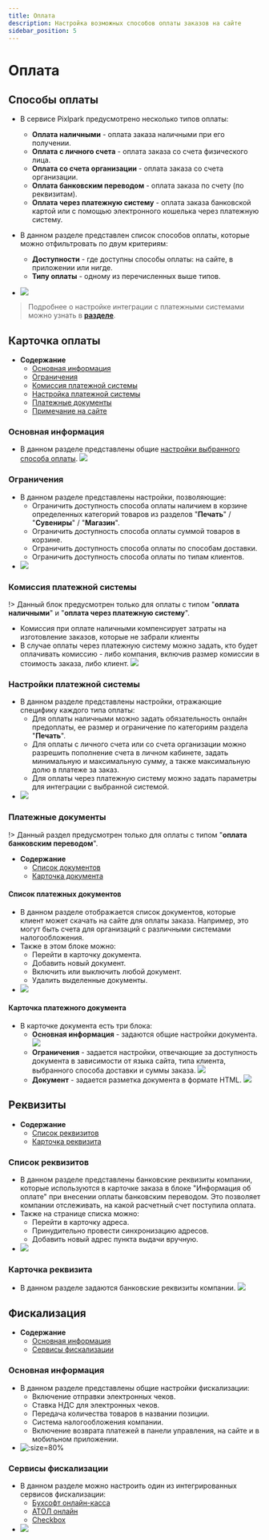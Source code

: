 ```yaml
---
title: Оплата
description: Настройка возможных способов оплаты заказов на сайте
sidebar_position: 5
---
```


# Оплата
## Способы оплаты
* В сервисе Pixlpark предусмотрено несколько типов оплаты:
    + __Оплата наличными__ - оплата заказа наличными при его получении.
    + __Оплата с личного счета__ - оплата заказа со счета физического лица.
    + __Оплата со счета организации__ - оплата заказа со счета организации.
    + __Оплата банковским переводом__ - оплата заказа по счету (по реквизитам).
    + __Оплата через платежную систему__ - оплата заказа банковской картой или с помощью электронного кошелька через платежную систему.

* В данном разделе представлен список способов оплаты, которые можно отфильтровать по двум критериям:
    + __Доступности__ - где доступны способы оплаты: на сайте, в приложении или нигде.
    + __Типу оплаты__ - одному из перечисленных выше типов.
* ![](../_media/site/payments.png)
> Подробнее о настройке интеграции с платежными системами можно узнать в __[разделе](/integration/payments?id=Сбербанк)__.

## Карточка оплаты
* __Содержание__
    + [Основная информация](/site/payments?id=Основная-информация)
    + [Ограничения](/site/payments?id=Ограничения)
    + [Комиссия платежной системы](/site/payments?id=Комиссия-платежной-системы)
    + [Настройка платежной системы](/site/payments?id=Настройка-платежной-системы)
    + [Платежные документы](/site/payments?id=Платежные-документы)
    + [Примечание на сайте](/site/payments?id=Примечание-на-сайте)

### Основная информация
* В данном разделе представлены общие [настройки выбранного способа оплаты](/integration/payments).
![](../_media/site/payment-general.png)

### Ограничения
* В данном разделе представлены настройки, позволяющие:
    + Ограничить доступность способа оплаты наличием в корзине определенных категорий товаров из разделов "__Печать__" / "__Сувениры__" / "__Магазин__". 
    + Ограничить доступность способа оплаты суммой товаров в корзине.
    + Ограничить доступность способа оплаты по способам доставки.
    + Ограничить доступность способа оплаты по типам клиентов.
* ![](../_media/site/payment-restriction.png)

### Комиссия платежной системы
!> Данный блок предусмотрен только для оплаты с типом "__оплата наличными__" и "__оплата через платежную систему__".
* Комиссия при оплате наличными компенсирует затраты на изготовление заказов, которые не забрали клиенты
* В случае оплаты через платежную систему можно задать, кто будет оплачивать комиссию - либо компания, включив размер комиссии в стоимость заказа, либо клиент.
![](../_media/site/site53.png)

### Настройки платежной системы
* В данном разделе представлены настройки, отражающие специфику каждого типа оплаты:
    + Для оплаты наличными можно задать обязательность онлайн предоплаты, ее размер и ограничение по категориям раздела "__Печать__".
    + Для оплаты с личного счета или со счета организации можно разрешить пополнение счета в личном кабинете, задать минимальную и максимальную сумму, а также максимальную долю в платеже за заказ.
    + Для оплаты через платежную систему можно задать параметры для интеграции с выбранной системой.
* ![](../_media/site/payment-settings.png)

### Платежные документы
!> Данный раздел предусмотрен только для оплаты с типом "__оплата банковским переводом__".

* __Содержание__
    + [Список документов](/site/payments?id=Список-платежных-документов)
    + [Карточка документа](/site/payments?id=Карточка-платежного-документа)

#### Список платежных документов
* В данном разделе отображается список документов, которые клиент может скачать на сайте для оплаты заказа. Например, это могут быть счета для организаций с различными системами налогообложения.
* Также в этом блоке можно:
    + Перейти в карточку документа.
    + Добавить новый документ.
    + Включить или выключить любой документ.
    + Удалить выделенные документы.
* ![](../_media/site/payment-invoices.png)

#### Карточка платежного документа
* В карточке документа есть три блока:
    + __Основная информация__ - задаются общие настройки документа.
    ![](../_media/site/payment-invoice-general.png)
    + __Ограничения__ - задается настройки, отвечающие за доступность документа в зависимости от языка сайта, типа клиента, выбранного способа доставки и суммы заказа.
    ![](../_media/site/payment-invoice-restriction.png)
    + __Документ__ - задается разметка документа в формате HTML.
    ![](../_media/site/payment-invoice-document.png)

<!-- ### Примечание на сайте
* В данном разделе можно задать примечание в виде HTML-разметки, которое будет выводиться на странице выбора способа оплаты.
![](../_media/site/site56.png) -->

## Реквизиты
* __Содержание__
    + [Список реквизитов](/site/payments?id=Список-реквизитов)
    + [Карточка реквизита](/site/payments?id=Карточка-реквизита)

### Список реквизитов
* В данном разделе представлены банковские реквизиты компании, которые используются в карточке заказа в блоке "Информация об оплате" при внесении оплаты банковским переводом. Это позволяет компании отслеживать, на какой расчетный счет поступила оплата.
* Также на странице списка можно:
    + Перейти в карточку адреса.
    + Принудительно провести синхронизацию адресов.
    + Добавить новый адрес пункта выдачи вручную.
* ![](../_media/site/payments-requisites.png)

### Карточка реквизита
* В данном разделе задаются банковские реквизиты компании.
![](../_media/site/payments-requisite.png)

## Фискализация
* __Содержание__
    + [Основная информация](/site/payments?id=Основная-информация-1)
    + [Сервисы фискализации](/site/payments?id=Сервисы-фискализации)

### Основная информация
* В данном разделе представлены общие настройки фискализации:
    + Включение отправки электронных чеков.
    + Ставка НДС для электронных чеков.
    + Передача количества товаров в названии позиции.
    + Система налогообложения компании.
    + Включение возврата платежей в панели управления, на сайте и в мобильном приложении.
* ![](../_media/site/payments-fiscalization-general.png ':size=80%')

### Сервисы фискализации
* В данном разделе можно настроить один из интегрированных сервисов фискализации:
    + [Бухсофт онлайн-касса](https://www.buhsoft.ru/news/695-buhsoft-onlayn-kassa-servis-pechati-kassovyh-chekov)
    + [АТОЛ онлайн](https://online.atol.ru/)
    + [Checkbox](https://checkbox.ua/)
* ![](../_media/site/site45.png)